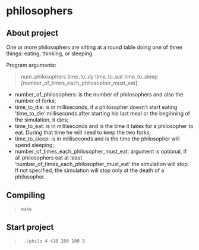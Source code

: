 # philosophers

## About project
One or more philosophers are sitting at a round table doing one of three things: eating, thinking, or sleeping.

Program arguments: 
> num_philosophers time_to_dy time_to_eat time_to_sleep [number_of_times_each_philosopher_must_eat]
* number_of_philosophers: is the number of philosophers and also the number of forks;
* time_to_die: is in milliseconds, if a philosopher doesn’t start eating ’time_to_die’ milliseconds after starting his last meal or the beginning of the simulation, it dies;
* time_to_eat: is in milliseconds and is the time it takes for a philosopher to eat. During that time he will need to keep the two forks;
* time_to_sleep: is in milliseconds and is the time the philosopher will spend sleeping;
* number_of_times_each_philosopher_must_eat: argument is optional, if all philosophers eat at least ’number_of_times_each_philosopher_must_eat’ the simulation will stop. If not specified, the simulation will stop only at the death of a philosopher.

## Compiling
> ` make `
## Start project
> ` ./philo 4 410 200 100 3`
